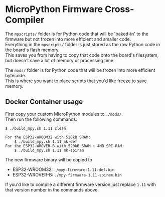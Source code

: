 # MicroPython Firmware Cross-Compiler

The `mpscripts/` folder is for Python code that will be 'baked-in'
to the firmware but not frozen into more efficient and smaller code.  
Everything in the `mpscripts/` folder is just stored as the raw
Python code in the board's flash memory.  
This saves you from having to copy that code onto the board's filesystem, but doesn't save a lot of memory or processing time.

The `mods/` folder is for Python code that will be frozen into more efficient bytecode.  
This is where you want to place scripts that you'd like freeze to save memory.

## Docker Container usage
First copy your custom MicroPython modules to `./mods/`.  
Then run the following commands:

```
$ ./build_mpy.sh 1.11 clean

For the ESP32-WROOM32 with 520kB SRAM:
	$ ./build_mpy.sh 1.11 mk-def
For the ESP32-WROVER-B with 520kB SRAM + 4MB SPI-RAM:
	$ ./build_mpy.sh 1.11 mk-spiram
```

The new firmware binary will be copied to  

- ESP32-WROOM32: `./mpy-firmware-1.11-def.bin`
- ESP32-WROVER-B: `./mpy-firmware-1.11-spiram.bin`

If you'd like to compile a different firmware version just replace `1.11` with that version number in the commands above.
